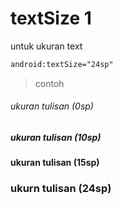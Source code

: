 # textSize 1
untuk ukuran text
```xml
android:textSize="24sp"
```

> contoh 

###### ukuran tulisan (0sp)

##### ukuran tulisan (10sp)

#### ukuran tulisan (15sp)

### ukurn tulisan (24sp)
